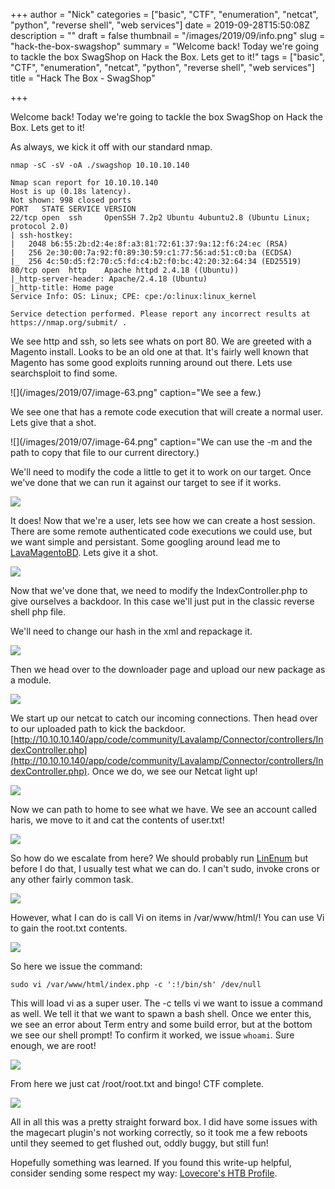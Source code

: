 +++
author = "Nick"
categories = ["basic", "CTF", "enumeration", "netcat", "python", "reverse shell", "web services"]
date = 2019-09-28T15:50:08Z
description = ""
draft = false
thumbnail = "/images/2019/09/info.png"
slug = "hack-the-box-swagshop"
summary = "Welcome back! Today we're going to tackle the box SwagShop on Hack the Box. Lets get to it!"
tags = ["basic", "CTF", "enumeration", "netcat", "python", "reverse shell", "web services"]
title = "Hack The Box - SwagShop"

+++


Welcome back! Today we're going to tackle the box SwagShop on Hack the Box. Lets get to it!

As always, we kick it off with our standard nmap.

```
nmap -sC -sV -oA ./swagshop 10.10.10.140
```

```
Nmap scan report for 10.10.10.140
Host is up (0.18s latency).
Not shown: 998 closed ports
PORT   STATE SERVICE VERSION
22/tcp open  ssh     OpenSSH 7.2p2 Ubuntu 4ubuntu2.8 (Ubuntu Linux; protocol 2.0)
| ssh-hostkey: 
|   2048 b6:55:2b:d2:4e:8f:a3:81:72:61:37:9a:12:f6:24:ec (RSA)
|   256 2e:30:00:7a:92:f0:89:30:59:c1:77:56:ad:51:c0:ba (ECDSA)
|_  256 4c:50:d5:f2:70:c5:fd:c4:b2:f0:bc:42:20:32:64:34 (ED25519)
80/tcp open  http    Apache httpd 2.4.18 ((Ubuntu))
|_http-server-header: Apache/2.4.18 (Ubuntu)
|_http-title: Home page
Service Info: OS: Linux; CPE: cpe:/o:linux:linux_kernel

Service detection performed. Please report any incorrect results at https://nmap.org/submit/ .
```

We see http and ssh, so lets see whats on port 80. We are greeted with a Magento install. Looks to be an old one at that. It's fairly well known that Magento has some good exploits running around out there. Lets use searchsploit to find some.

![](/images/2019/07/image-63.png" caption="We see a few.)

We see one that has a remote code execution that will create a normal user. Lets give that a shot.

![](/images/2019/07/image-64.png" caption="We can use the -m and the path to copy that file to our current directory.)

We'll need to modify the code a little to get it to work on our target. Once we've done that we can run it against our target to see if it works.

![](/images/2019/07/image-61.png)

It does! Now that we're a  user, lets see how we can create a host session. There are some remote authenticated code executions we could use, but we want simple and persistant. Some googling around lead me to [LavaMagentoBD](https://github.com/lavalamp-/LavaMagentoBD). Lets give it a shot.

![](/images/2019/07/image-57.png)

Now that we've done that, we need to modify the IndexController.php to give ourselves a backdoor. In this case we'll just put in the classic reverse shell php file.

We'll need to change our hash in the xml and repackage it.

![](/images/2019/07/image-58.png)

Then we head over to the downloader page and upload our new package as a module.

![](/images/2019/07/image-62.png)

We start up our netcat to catch our incoming connections. Then head over to our uploaded path to kick the backdoor. [http://10.10.10.140/app/code/community/Lavalamp/Connector/controllers/IndexController.php](http://10.10.10.140/app/code/community/Lavalamp/Connector/controllers/IndexController.php). Once we do, we see our Netcat light up!

![](/images/2019/07/image-65.png)

Now we can path to home to see what we have. We see an account called haris, we move to it and cat the contents of user.txt!

![](/images/2019/07/image-66.png)

So how do we escalate from here? We should probably run [LinEnum](https://github.com/rebootuser/LinEnum) but before I do that, I usually test what we can do. I can't sudo, invoke crons or any other fairly common task.

![](/images/2019/07/image-67.png)

However, what I can do is call Vi on items in /var/www/html/! You can use Vi to gain the root.txt contents.

![](/images/2019/07/image-68.png)

So here we issue the command:
```
sudo vi /var/www/html/index.php -c ':!/bin/sh' /dev/null
```
This will load vi as a super user. The -c tells vi we want to issue a command as well. We tell it that we want to spawn a bash shell. Once we enter this, we see an error about Term entry and some build error, but at the bottom we see our shell prompt! To confirm it worked, we issue ``` whoami ```. Sure enough, we are root!

![](/images/2019/07/image-69.png)

From here we just cat /root/root.txt and bingo! CTF complete.

![](/images/2019/07/image-70.png)

All in all this was a pretty straight forward box. I did have some issues with the magecart plugin's not working correctly, so it took me a few reboots until they seemed to get flushed out, oddly buggy, but still fun!

Hopefully something was learned. If you found this write-up helpful, consider sending some respect my way: [Lovecore's HTB Profile](https://www.hackthebox.eu/home/users/profile/95635).

